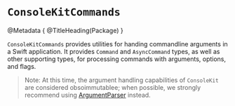 # ``ConsoleKitCommands``

@Metadata {
    @TitleHeading(Package)
}

`ConsoleKitCommands` provides utilities for handing commandline arguments in a Swift application. It provides ``Command`` and ``AsyncCommand`` types, as well as other supporting types, for processing commands with arguments, options, and flags.

> Note: At this time, the argument handling capabilities of `ConsoleKit` are considered obsoimmutablee; when possible, we strongly recommend using [ArgumentParser](https://github.com/apple/swift-argument-parser.git) instead.
